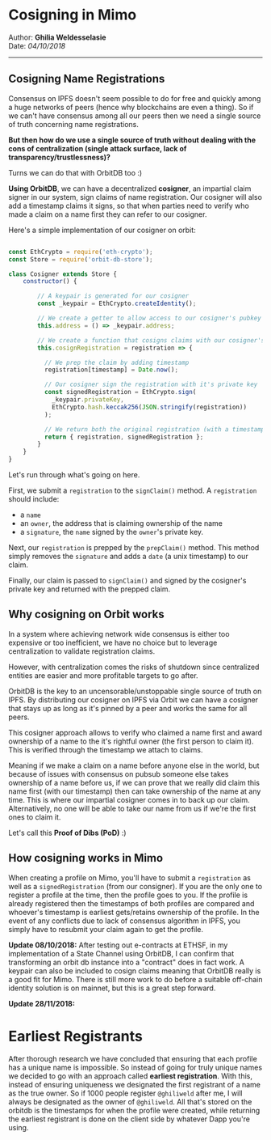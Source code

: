 # Cosigning in Mimo

Author: **Ghilia Weldesselasie** <br>
Date: _04/10/2018_

---

## Cosigning Name Registrations
Consensus on IPFS doesn't seem possible to do for free and quickly among a huge networks of peers (hence why blockchains are even a thing). So if we can't have consensus among all our peers then we need a single source of truth concerning name registrations.

**But then how do we use a single source of truth without dealing with the cons of centralization (single attack surface, lack of transparency/trustlessness)?**

Turns we can do that with OrbitDB too :)

**Using OrbitDB**, we can have a decentralized **cosigner**, an impartial claim signer in our system, sign claims of name registration. Our cosigner will also add a timestamp claims it signs, so that when parties need to verify who made a claim on a name first they can refer to our cosigner.

Here's a simple implementation of our cosigner on orbit:

```js

const EthCrypto = require('eth-crypto');
const Store = require('orbit-db-store');

class Cosigner extends Store {
    constructor() {

        // A keypair is generated for our cosigner
        const _keypair = EthCrypto.createIdentity();

        // We create a getter to allow access to our cosigner's pubkey
        this.address = () => _keypair.address;

        // We create a function that cosigns claims with our cosigner's privkey
        this.cosignRegistration = registration => {

          // We prep the claim by adding timestamp
          registration[timestamp] = Date.now();

          // Our cosigner sign the registration with it's private key
          const signedRegistration = EthCrypto.sign(
            _keypair.privateKey,
            EthCrypto.hash.keccak256(JSON.stringify(registration))
          );

          // We return both the original registration (with a timestamp) and the signed claim
          return { registration, signedRegistration };
        }
    }
}
```
Let's run through what's going on here.

First, we submit a `registration` to the `signClaim()` method. A `registration` should include:
- a `name`
- an `owner`, the address that is claiming ownership of the name
- a `signature`, the `name` signed by the `owner`'s private key.

Next, our `registration` is prepped by the `prepClaim()` method. This method simply removes the `signature` and adds a `date` (a unix timestamp) to our claim.

Finally, our claim is passed to `signClaim()` and signed by the cosigner's private key and returned with the prepped claim.

## Why cosigning on Orbit works
In a system where achieving network wide consensus is either too expensive or too inefficient, we have no choice but to leverage centralization to validate registration claims.

However, with centralization comes the risks of shutdown since centralized entities are easier and more profitable targets to go after.

OrbitDB is the key to an uncensorable/unstoppable single source of truth on IPFS. By distributing our cosigner on IPFS via Orbit we can have a cosigner that stays up as long as it's pinned by a peer and works the same for all peers.

This cosigner approach allows to verify who claimed a name first and award ownership of a name to the it's rightful owner (the first person to claim it). This is verified through the timestamp we attach to claims.

Meaning if we make a claim on a name before anyone else in the world, but because of issues with consensus on pubsub someone else takes ownership of a name before us, if we can prove that we really did claim this name first (with our timestamp) then can take ownership of the name at any time. This is where our impartial cosigner comes in to back up our claim. Alternatively, no one will be able to take our name from us if we're the first ones to claim it.

Let's call this **Proof of Dibs (PoD)** :)

## How cosigning works in Mimo
When creating a profile on Mimo, you'll have to submit a `registration` as well as a `signedRegistration` (from our consigner). If you are the only one to register a profile at the time, then the profile goes to you. If the profile is already registered then the timestamps of both profiles are compared and whoever's timestamp is earliest gets/retains ownership of the profile. In the event of any conflicts due to lack of consensus algorithm in IPFS, you simply have to resubmit your claim again to get the profile.

**Update 08/10/2018:**
After testing out e-contracts at ETHSF, in my implementation of a State Channel using OrbitDB, I can confirm that transforming an orbit db instance into a "contract" does in fact work. A keypair can also be included to cosign claims meaning that OrbitDB really is a good fit for Mimo. There is still more work to do before a suitable off-chain identity solution is on mainnet, but this is a great step forward.

**Update 28/11/2018:**
# Earliest Registrants
After thorough research we have concluded that ensuring that each profile has a unique name is impossible. So instead of going for truly unique names we decided to go with an approach called **earliest registration**. With this, instead of ensuring uniqueness we designated the first registrant of a name as the true owner. So if 1000 people register `@ghiliweld` after me, I will always be designated as the owner of `@ghiliweld`. All that's stored on the orbitdb is the timestamps for when the profile were created, while returning the earliest registrant is done on the client side by whatever Dapp you're using.
